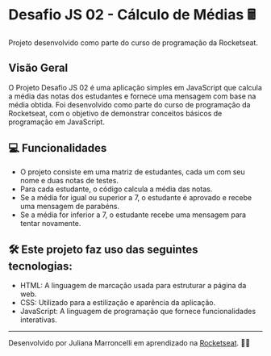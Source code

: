 # Desafio JS 02 - Cálculo de Médias 🖩

Projeto desenvolvido como parte do curso de programação da Rocketseat.

## Visão Geral

O Projeto Desafio JS 02 é uma aplicação simples em JavaScript que calcula a média das notas dos estudantes e fornece uma mensagem com base na média obtida. Foi desenvolvido como parte do curso de programação da Rocketseat, com o objetivo de demonstrar conceitos básicos de programação em JavaScript.

## 💻 Funcionalidades

- O projeto consiste em uma matriz de estudantes, cada um com seu nome e duas notas de testes.
- Para cada estudante, o código calcula a média das notas.
- Se a média for igual ou superior a 7, o estudante é aprovado e recebe uma mensagem de parabéns.
- Se a média for inferior a 7, o estudante recebe uma mensagem para tentar novamente.

 ## 🛠️ Este projeto faz uso das seguintes tecnologias:

- HTML: A linguagem de marcação usada para estruturar a página da web.
- CSS: Utilizado para a estilização e aparência da aplicação.
- JavaScript: A linguagem de programação que fornece funcionalidades interativas.

---

Desenvolvido por Juliana Marroncelli em aprendizado na [Rocketseat](https://rocketseat.com.br/). 🚀💜

